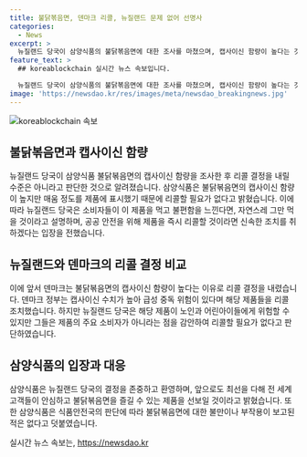 ```yaml
---
title: 불닭볶음면, 덴마크 리콜, 뉴질랜드 문제 없어 선명사
categories:
  - News
excerpt: >
  뉴질랜드 당국이 삼양식품의 불닭볶음면에 대한 조사를 마쳤으며, 캡사이신 함량이 높다는 것을 인정했지만 매움 정도를 제품에 표시했기 때문에 리콜할 필요가 없다고 밝혔습니다. 당국은 노인과 어린아이들에게 위험할 수 있지만 이 제품이 주요 소비자가 아니라고 설명했으며, 식품 안전에 문제가 있다면 신속한 조치를 취하겠다고 강조했습니다. 삼양식품은 뉴질랜드 당국의 결정을 존중하며, 전 세계 고객들이 안심하고 제품을 즐길 수 있도록 최선을 다하겠다고 밝혔습니다. (150자)  
feature_text: >
  ## koreablockchain 실시간 뉴스 속보입니다.

  뉴질랜드 당국이 삼양식품의 불닭볶음면에 대한 조사를 마쳤으며, 캡사이신 함량이 높다는 것을 인정했지만 매움 정도를 제품에 표시했기 때문에 리콜할 필요가 없다고 밝혔습니다. 당국은 노인과 어린아이들에게 위험할 수 있지만 이 제품이 주요 소비자가 아니라고 설명했으며, 식품 안전에 문제가 있다면 신속한 조치를 취하겠다고 강조했습니다. 삼양식품은 뉴질랜드 당국의 결정을 존중하며, 전 세계 고객들이 안심하고 제품을 즐길 수 있도록 최선을 다하겠다고 밝혔습니다. (150자)  
image: 'https://newsdao.kr/res/images/meta/newsdao_breakingnews.jpg'
---
```


<p><img src="https://newsdao.kr/res/images/meta/newsdao_breakingnews.jpg" alt="koreablockchain 속보" /></p>

<h2 data-ke-size="size26">불닭볶음면과 캡사이신 함량</h2>

<p data-ke-size="size16">뉴질랜드 당국이 삼양식품 불닭볶음면의 캡사이신 함량을 조사한 후 리콜 결정을 내릴 수준은 아니라고 판단한 것으로 알려졌습니다. 삼양식품은 불닭볶음면의 캡사이신 함량이 높지만 매움 정도를 제품에 표시했기 때문에 리콜할 필요가 없다고 밝혔습니다. 이에 따라 뉴질랜드 당국은 소비자들이 이 제품을 먹고 불편함을 느낀다면, 자연스레 그만 먹을 것이라고 설명하며, 공공 안전을 위해 제품을 즉시 리콜할 것이라면 신속한 조치를 취하겠다는 입장을 전했습니다.</p>

<h2 data-ke-size="size26">뉴질랜드와 덴마크의 리콜 결정 비교</h2>

<p data-ke-size="size16">이에 앞서 덴마크는 불닭볶음면의 캡사이신 함량이 높다는 이유로 리콜 결정을 내렸습니다. 덴마크 정부는 캡사이신 수치가 높아 급성 중독 위험이 있다며 해당 제품들을 리콜 조치했습니다. 하지만 뉴질랜드 당국은 해당 제품이 노인과 어린아이들에게 위험할 수 있지만 그들은 제품의 주요 소비자가 아니라는 점을 감안하여 리콜할 필요가 없다고 판단하였습니다.</p>

<h2 data-ke-size="size26">삼양식품의 입장과 대응</h2>

<p data-ke-size="size16">삼양식품은 뉴질랜드 당국의 결정을 존중하고 환영하며, 앞으로도 최선을 다해 전 세계 고객들이 안심하고 불닭볶음면을 즐길 수 있는 제품을 선보일 것이라고 밝혔습니다. 또한 삼양식품은 식품안전국의 판단에 따라 불닭볶음면에 대한 불만이나 부작용이 보고된 적은 없다고 덧붙였습니다.</p>
실시간 뉴스 속보는, <a href="https://newsdao.kr" rel="dofollow">https://newsdao.kr</a>



